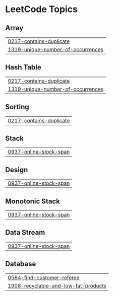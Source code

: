 

<!---LeetCode Topics Start-->
# LeetCode Topics
## Array
|  |
| ------- |
| [0217-contains-duplicate](https://github.com/sheetal-ag/LeetCode/tree/master/0217-contains-duplicate) |
| [1319-unique-number-of-occurrences](https://github.com/sheetal-ag/LeetCode/tree/master/1319-unique-number-of-occurrences) |
## Hash Table
|  |
| ------- |
| [0217-contains-duplicate](https://github.com/sheetal-ag/LeetCode/tree/master/0217-contains-duplicate) |
| [1319-unique-number-of-occurrences](https://github.com/sheetal-ag/LeetCode/tree/master/1319-unique-number-of-occurrences) |
## Sorting
|  |
| ------- |
| [0217-contains-duplicate](https://github.com/sheetal-ag/LeetCode/tree/master/0217-contains-duplicate) |
## Stack
|  |
| ------- |
| [0937-online-stock-span](https://github.com/sheetal-ag/LeetCode/tree/master/0937-online-stock-span) |
## Design
|  |
| ------- |
| [0937-online-stock-span](https://github.com/sheetal-ag/LeetCode/tree/master/0937-online-stock-span) |
## Monotonic Stack
|  |
| ------- |
| [0937-online-stock-span](https://github.com/sheetal-ag/LeetCode/tree/master/0937-online-stock-span) |
## Data Stream
|  |
| ------- |
| [0937-online-stock-span](https://github.com/sheetal-ag/LeetCode/tree/master/0937-online-stock-span) |
## Database
|  |
| ------- |
| [0584-find-customer-referee](https://github.com/sheetal-ag/LeetCode/tree/master/0584-find-customer-referee) |
| [1908-recyclable-and-low-fat-products](https://github.com/sheetal-ag/LeetCode/tree/master/1908-recyclable-and-low-fat-products) |
<!---LeetCode Topics End-->